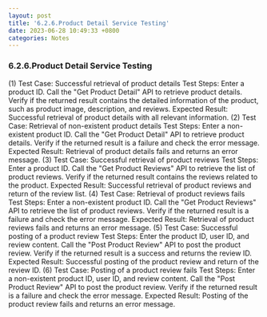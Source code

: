 ```yaml
---
layout: post
title: '6.2.6.Product Detail Service Testing'
date: 2023-06-28 10:49:33 +0800
categories: Notes
---
```


### 6.2.6.Product Detail Service Testing

(1) Test Case: Successful retrieval of product details
Test Steps:
Enter a product ID.
Call the "Get Product Detail" API to retrieve product details.
Verify if the returned result contains the detailed information of the product, such as product image, description, and reviews.
Expected Result: Successful retrieval of product details with all relevant information.
(2) Test Case: Retrieval of non-existent product details
Test Steps:
Enter a non-existent product ID.
Call the "Get Product Detail" API to retrieve product details.
Verify if the returned result is a failure and check the error message.
Expected Result: Retrieval of product details fails and returns an error message.
(3) Test Case: Successful retrieval of product reviews
Test Steps:
Enter a product ID.
Call the "Get Product Reviews" API to retrieve the list of product reviews.
Verify if the returned result contains the reviews related to the product.
Expected Result: Successful retrieval of product reviews and return of the review list.
(4) Test Case: Retrieval of product reviews fails
Test Steps:
Enter a non-existent product ID.
Call the "Get Product Reviews" API to retrieve the list of product reviews.
Verify if the returned result is a failure and check the error message.
Expected Result: Retrieval of product reviews fails and returns an error message.
(5) Test Case: Successful posting of a product review
Test Steps:
Enter the product ID, user ID, and review content.
Call the "Post Product Review" API to post the product review.
Verify if the returned result is a success and returns the review ID.
Expected Result: Successful posting of the product review and return of the review ID.
(6) Test Case: Posting of a product review fails
Test Steps:
Enter a non-existent product ID, user ID, and review content.
Call the "Post Product Review" API to post the product review.
Verify if the returned result is a failure and check the error message.
Expected Result: Posting of the product review fails and returns an error message.
